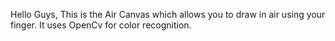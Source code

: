 Hello Guys, This is the Air Canvas which allows you to draw in air using your finger. It uses OpenCv for color recognition.
